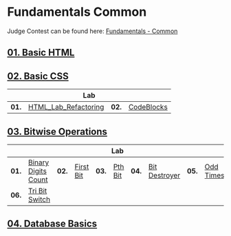 # Fundamentals Common
Judge Contest can be found here: <a href="https://judge.softuni.bg/Contests/#!/List/ByCategory/154/Fundamentals-Common">Fundamentals - Common</a>

## <a href="https://github.com/radrex/SoftuniCourses/tree/master/Programming%20Fundamentals/C%23/%23Fundamentals%20Common/01.Basic%20HTML">01. Basic HTML</a>

## <a href="https://github.com/radrex/SoftuniCourses/tree/master/Programming%20Fundamentals/C%23/%23Fundamentals%20Common/02.Basic%20CSS">02. Basic CSS</a>

<table>
  <thead>
    <tr>
      <th colspan="4" style="text-align:center;">Lab</th>
    </tr>
  </thead>
  <tbody>
    <tr>
      <td><b>01.</b></td>
      <td><a href="https://github.com/radrex/SoftuniCourses/tree/master/Programming%20Fundamentals/C%23/%23Fundamentals%20Common/02.Basic%20CSS/P01_HTML_Lab_Refactoring">HTML_Lab_Refactoring</a></td>
      <td><b>02.</b></td>
      <td><a href="https://github.com/radrex/SoftuniCourses/tree/master/Programming%20Fundamentals/C%23/%23Fundamentals%20Common/02.Basic%20CSS/P02_CodeBlocks">CodeBlocks</a></td>
    </tr>
  </tbody>
</table>

## <a href="https://github.com/radrex/SoftuniCourses/tree/master/Programming%20Fundamentals/C%23/%23Fundamentals%20Common/03.Bitwise%20Operations">03. Bitwise Operations</a>

<table>
  <thead>
    <tr>
      <th colspan="10" style="text-align:center;">Lab</th>
    </tr>
  </thead>
  <tbody>
    <tr>
      <td><b>01.</b></td>
      <td><a href="https://github.com/radrex/SoftuniCourses/blob/master/Programming%20Fundamentals/C%23/%23Fundamentals%20Common/03.Bitwise%20Operations/P01_BinaryDigitsCount/P01_BinaryDigitsCount.cs">Binary Digits Count</a></td>
      <td><b>02.</b></td>
      <td><a href="https://github.com/radrex/SoftuniCourses/blob/master/Programming%20Fundamentals/C%23/%23Fundamentals%20Common/03.Bitwise%20Operations/P02_FirstBit/P02_FirstBit.cs">First Bit</a></td>
      <td><b>03.</b></td>
      <td><a href="https://github.com/radrex/SoftuniCourses/blob/master/Programming%20Fundamentals/C%23/%23Fundamentals%20Common/03.Bitwise%20Operations/P03_PthBit/P03_PthBit.cs">Pth Bit</a></td>
      <td><b>04.</b></td>
      <td><a href="https://github.com/radrex/SoftuniCourses/blob/master/Programming%20Fundamentals/C%23/%23Fundamentals%20Common/03.Bitwise%20Operations/P04_BitDestroyer/P04_BitDestroyer.cs">Bit Destroyer</a></td>
      <td><b>05.</b></td>
      <td><a href="https://github.com/radrex/SoftuniCourses/blob/master/Programming%20Fundamentals/C%23/%23Fundamentals%20Common/03.Bitwise%20Operations/P05_OddTimes/P05_OddTimes.cs">Odd Times</a></td>
    </tr>
    <tr>
      <td><b>06.</b></td>
      <td><a href="https://github.com/radrex/SoftuniCourses/blob/master/Programming%20Fundamentals/C%23/%23Fundamentals%20Common/03.Bitwise%20Operations/P06_TriBitSwitch/P06_TriBitSwitch.cs">Tri Bit Switch</a></td>
      <td colspan="8"></td>
    </tr>
  </tbody>
</table>

## <a href="https://github.com/radrex/SoftuniCourses/tree/master/Programming%20Fundamentals/C%23/%23Fundamentals%20Common/04.Database%20Basics">04. Database Basics</a>
